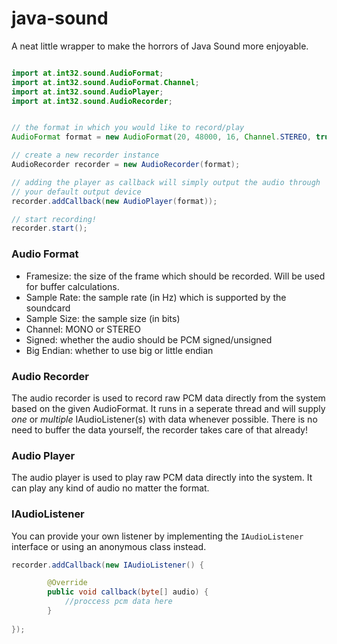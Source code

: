 # java-sound
A neat little wrapper to make the horrors of Java Sound more enjoyable.

```java

import at.int32.sound.AudioFormat;
import at.int32.sound.AudioFormat.Channel;
import at.int32.sound.AudioPlayer;
import at.int32.sound.AudioRecorder;


// the format in which you would like to record/play
AudioFormat format = new AudioFormat(20, 48000, 16, Channel.STEREO, true, false);

// create a new recorder instance
AudioRecorder recorder = new AudioRecorder(format);

// adding the player as callback will simply output the audio through
// your default output device
recorder.addCallback(new AudioPlayer(format));

// start recording!
recorder.start();
```

### Audio Format
- Framesize: the size of the frame which should be recorded. Will be used for buffer calculations.
- Sample Rate: the sample rate (in Hz) which is supported by the soundcard
- Sample Size: the sample size (in bits)
- Channel: MONO or STEREO
- Signed: whether the audio should be PCM signed/unsigned
- Big Endian: whether to use big or little endian

### Audio Recorder
The audio recorder is used to record raw PCM data directly from the system based on the given AudioFormat.
It runs in a seperate thread and will supply *one* or *multiple* IAudioListener(s) with data whenever possible. 
There is no need to buffer the data yourself, the recorder takes care of that already!

### Audio Player
The audio player is used to play raw PCM data directly into the system. 
It can play any kind of audio no matter the format.

### IAudioListener
You can provide your own listener by implementing the `IAudioListener` interface or using an anonymous class instead.

```java
recorder.addCallback(new IAudioListener() {			

		@Override
		public void callback(byte[] audio) {
			//proccess pcm data here
		}
    
});
```



